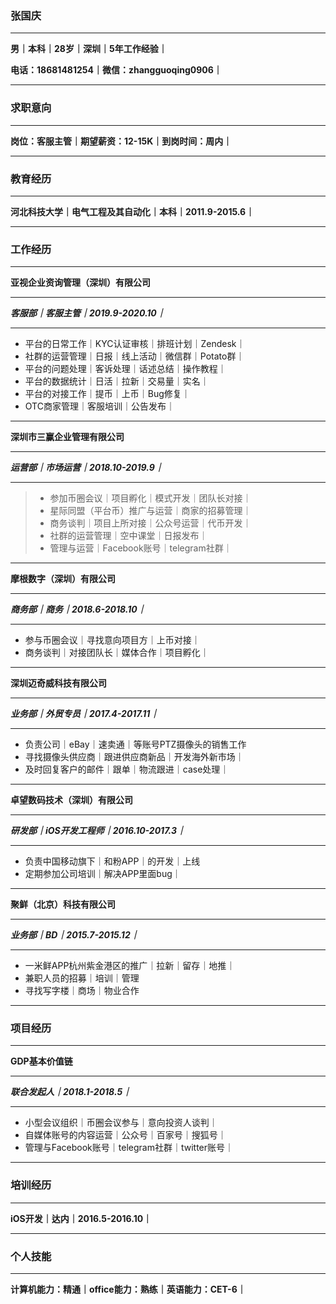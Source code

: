 ### **张国庆**

---

**男｜本科｜28岁｜深圳｜5年工作经验｜**

**电话：18681481254｜微信：zhangguoqing0906｜**

---

### 求职意向

---

**岗位：客服主管｜期望薪资：12-15K｜到岗时间：周内｜**

---

### 教育经历

---

**河北科技大学｜电气工程及其自动化｜本科｜2011.9-2015.6｜**

---

### 工作经历

---

**亚视企业资询管理（深圳）有限公司**

---

***客服部｜客服主管｜2019.9-2020.10｜***

---

- 平台的日常工作｜KYC认证审核｜排班计划｜Zendesk｜
- 社群的运营管理｜日报｜线上活动｜微信群｜Potato群｜
- 平台的问题处理｜客诉处理｜话述总结｜操作教程｜
- 平台的数据统计｜日活｜拉新｜交易量｜实名｜
- 平台的对接工作｜提币｜上币｜Bug修复｜
- OTC商家管理｜客服培训｜公告发布｜

---

**深圳市三赢企业管理有限公司**

---

***运营部｜市场运营｜2018.10-2019.9｜***

---

> - 参加币圈会议｜项目孵化｜模式开发｜团队长对接｜
> - 星际同盟（平台币）推广与运营｜商家的招募管理｜
> - 商务谈判｜项目上所对接｜公众号运营｜代币开发｜
> - 社群的运营管理｜空中课堂｜日报发布｜
> - 管理与运营｜Facebook账号｜telegram社群｜
>

---

**摩根数字（深圳）有限公司**

---

***商务部｜商务｜2018.6-2018.10｜***

---

- 参与币圈会议｜寻找意向项目方｜上币对接｜
- 商务谈判｜对接团队长｜媒体合作｜项目孵化｜

---

**深圳迈奇威科技有限公司**

---

***业务部｜外贸专员｜2017.4-2017.11｜***

---

- 负责公司｜eBay｜速卖通｜等账号PTZ摄像头的销售工作
- 寻找摄像头供应商｜跟进供应商新品｜开发海外新市场｜
- 及时回复客户的邮件｜跟单｜物流跟进｜case处理｜

---

**卓望数码技术（深圳）有限公司**

---

***研发部｜iOS开发工程师｜2016.10-2017.3｜***

---

- 负责中国移动旗下｜和粉APP｜的开发｜上线
- 定期参加公司培训｜解决APP里面bug｜

---

**聚鲜（北京）科技有限公司**

---

***业务部｜BD｜2015.7-2015.12｜***

---

- 一米鲜APP杭州紫金港区的推广｜拉新｜留存｜地推｜
- 兼职人员的招募｜培训｜管理
- 寻找写字楼｜商场｜物业合作

---

### 项目经历

---

**GDP基本价值链**

---

***联合发起人｜2018.1-2018.5｜***

---

- 小型会议组织｜币圈会议参与｜意向投资人谈判｜
- 自媒体账号的内容运营｜公众号｜百家号｜搜狐号｜
- 管理与Facebook账号｜telegram社群｜twitter账号｜

---

### 培训经历

---

**iOS开发｜达内｜2016.5-2016.10｜**

---

### 个人技能

---

**计算机能力：精通｜office能力：熟练｜英语能力：CET-6｜**


